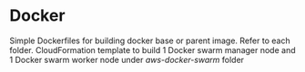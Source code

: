 # Docker

Simple Dockerfiles for building docker base or parent image. Refer to each folder.
CloudFormation template to build 1 Docker swarm manager node and 1 Docker swarm worker node under *aws-docker-swarm* folder
